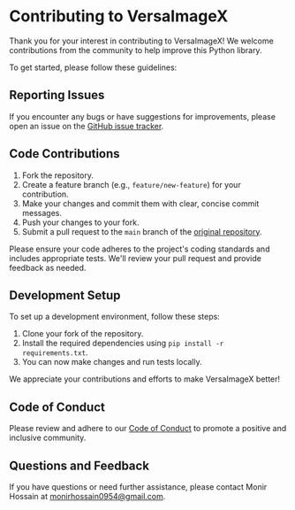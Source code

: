 # Contributing to VersaImageX

Thank you for your interest in contributing to VersaImageX! We welcome contributions from the community to help improve this Python library.

To get started, please follow these guidelines:

## Reporting Issues

If you encounter any bugs or have suggestions for improvements, please open an issue on the [GitHub issue tracker](https://github.com/MonirH533/VersaImageX/issues).

## Code Contributions

1. Fork the repository.
2. Create a feature branch (e.g., `feature/new-feature`) for your contribution.
3. Make your changes and commit them with clear, concise commit messages.
4. Push your changes to your fork.
5. Submit a pull request to the `main` branch of the [original repository](https://github.com/MonirH533/VersaImageX).

Please ensure your code adheres to the project's coding standards and includes appropriate tests. We'll review your pull request and provide feedback as needed.

## Development Setup

To set up a development environment, follow these steps:

1. Clone your fork of the repository.
2. Install the required dependencies using `pip install -r requirements.txt`.
3. You can now make changes and run tests locally.

We appreciate your contributions and efforts to make VersaImageX better!

## Code of Conduct

Please review and adhere to our [Code of Conduct](CODE_OF_CONDUCT.md) to promote a positive and inclusive community.

## Questions and Feedback

If you have questions or need further assistance, please contact Monir Hossain at [monirhossain0954@gmail.com](mailto:monirhossain0954@gmail.com).
